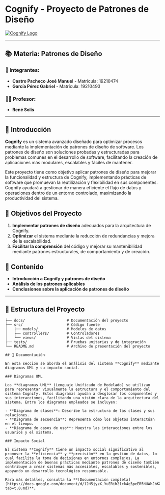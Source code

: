 # Cognify - Proyecto de Patrones de Diseño

[![Cognify Logo](https://via.placeholder.com/800x200.png?text=Cognify+Project)](https://github.com)

---

## 📚 Materia: Patrones de Diseño

### 👥 Integrantes:
- **Castro Pacheco José Manuel** - Matrícula: 19210474
- **García Pérez Gabriel** - Matrícula: 19210493

### 🧑‍🏫 Profesor:
- **René Solís**

---

## 📄 Introducción

**Cognify** es un sistema avanzado diseñado para optimizar procesos mediante la implementación de patrones de diseño de software. Los patrones de diseño son soluciones probadas y estructuradas para problemas comunes en el desarrollo de software, facilitando la creación de aplicaciones más modulares, escalables y fáciles de mantener.

Este proyecto tiene como objetivo aplicar patrones de diseño para mejorar la funcionalidad y estructura de Cognify, implementando prácticas de software que promuevan la reutilización y flexibilidad en sus componentes. Cognify ayudará a gestionar de manera eficiente el flujo de datos y operaciones dentro de un entorno controlado, maximizando la productividad del sistema.

## 🚀 Objetivos del Proyecto

1. **Implementar patrones de diseño** adecuados para la arquitectura de Cognify.
2. **Optimizar** el sistema mediante la reducción de redundancias y mejora de la escalabilidad.
3. **Facilitar la comprensión** del código y mejorar su mantenibilidad mediante patrones estructurales, de comportamiento y de creación.

## 📑 Contenido

- **Introducción a Cognify y patrones de diseño**
- **Análisis de los patrones aplicables**
- **Conclusiones sobre la aplicación de patrones de diseño**

---

## 📂 Estructura del Proyecto

```plaintext
├── docs/                   # Documentación del proyecto
├── src/                    # Código fuente
│   ├── models/             # Modelos de datos
│   ├── controllers/        # Controladores
│   └── views/              # Vistas del sistema
├── tests/                  # Pruebas unitarias y de integración
└── README.md               # Archivo de presentación del proyecto

## 📄 Documentación

En esta sección se aborda el análisis del sistema **Cognify** mediante diagramas UML y su impacto social.

### Diagramas UML

Los **diagramas UML** (Lenguaje Unificado de Modelado) se utilizan para representar visualmente la estructura y el comportamiento del sistema Cognify. Estos diagramas ayudan a desglosar los componentes y sus interacciones, facilitando una visión clara de la arquitectura del sistema. Entre los diagramas empleados se incluyen:

- **Diagrama de clases**: Describe la estructura de las clases y sus relaciones.
- **Diagrama de secuencia**: Representa cómo los objetos interactúan en el tiempo.
- **Diagrama de casos de uso**: Muestra las interacciones entre los usuarios y el sistema.

### Impacto Social

El sistema **Cognify** tiene un impacto social significativo al promover la **eficiencia** y **precisión** en la gestión de datos, lo cual facilita la toma de decisiones en entornos complejos. La implementación de buenas prácticas mediante patrones de diseño también contribuye a crear sistemas más accesibles, escalables y sostenibles, apoyando un desarrollo tecnológico responsable.

Para más detalles, consulta la **[Documentación completa](https://docs.google.com/document/d/12H5jyzX_YuERih21ck4q5peER5NUWhJbKXRJrH4FWmQ/edit?tab=t.0.md)**.

